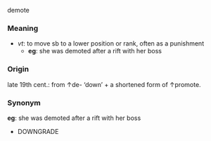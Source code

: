 demote
### Meaning
+ _vt_: to move sb to a lower position or rank, often as a punishment
	+ __eg__: she was demoted after a rift with her boss

### Origin

late 19th cent.: from ↑de- ‘down’ + a shortened form of ↑promote.

### Synonym

__eg__: she was demoted after a rift with her boss

+ DOWNGRADE


